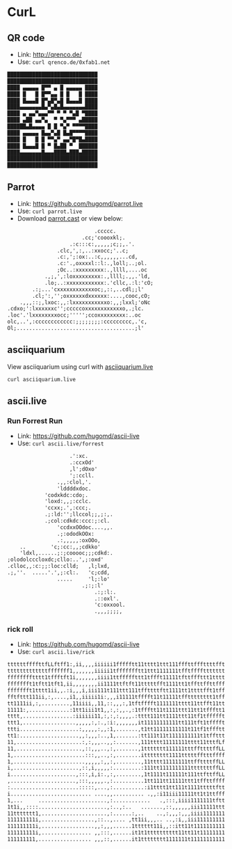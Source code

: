 # CurL

## QR code

- Link: http://qrenco.de/
- Use: ```curl qrenco.de/0xfab1.net```

```txt
█████████████████████████████
█████████████████████████████
████ ▄▄▄▄▄ █▀▀ ▄ █ ▄▄▄▄▄ ████
████ █   █ █▀▀▄▄ █ █   █ ████
████ █▄▄▄█ █▀▄█▀▄█ █▄▄▄█ ████
████▄▄▄▄▄▄▄█▄▀▄█▄█▄▄▄▄▄▄▄████
████ ▄ ▄▄▀▄▄▄▀▀ ▀ ▀ ▀▄█ ▀████
████ ▄██ ▄▄▀▄  ▀ ▀▄▀▀▀ ▄█████
██████▄█▄▄▄▄ █ █ ▀▄▀ ▀▀▀▀████
████ ▄▄▄▄▄ █▄▄▀▄█ █▄█▀▀▀▀████
████ █   █ █ ▀▀▄▀ ▄▄▀█▀█▄████
████ █▄▄▄█ █ ▀ █▄██ ▀  ██████
████▄▄▄▄▄▄▄█▄▄▄████▄███▄█████
█████████████████████████████
█████████████████████████████
```

## Parrot

- Link: https://github.com/hugomd/parrot.live
- Use: ```curl parrot.live```
- Download [parrot.cast](_parrot.cast) or view below:

<script id="asciicast-8" src="https://asciinema.org/a/239367.js" async></script>

```txt
                            .ccccc.
                        .cc;'coooxkl;.
                    .:c:::c:,,,,,;c;;,.'.
                .clc,',:,..:xxocc;'..c;
                .c:,';:ox:..:c,,,,,,...cd,
                .c:'.,oxxxxl::l:.,loll;..;ol.
                ;Oc..:xxxxxxxxx:.,llll,....oc
            .,;,',:loxxxxxxxxx:.,llll;.,,.'ld,
            .lo;..:xxxxxxxxxxxx:.'cllc,.:l:'cO;
        .:;...'cxxxxxxxxxxxxoc;,::,..cdl;;l'
        .cl;':,'';oxxxxxxdxxxxxx:....,cooc,cO;
    .,,,::;,lxoc:,,:lxxxxxxxxxxxo:,,;lxxl;'oNc
.cdxo;':lxxxxxxc'';cccccoxxxxxxxxxxxxo,.;lc.
.loc'.'lxxxxxxxxocc;''''';ccoxxxxxxxxx:..oc
olc,..',:cccccccccccc:;;;;;;;;:ccccccccc,.'c,
Ol;......................................;l'
```

## asciiquarium

View asciiquarium using curl with [asciiquarium.live](https://github.com/kilimnik/asciiquarium.live)

``` sh
curl asciiquarium.live
```

## ascii.live

### Run Forrest Run

- Link: <https://github.com/hugomd/ascii-live>
- Use: ```curl ascii.live/forrest```

```txt
                    .':xc.
                    .:ccxOd'
                    ,l';dOxo'
                    ';:ccll.
                .,,:clol,'.
                'lddddxdoc.
            'codxkdc:cdo;.
            'loxd:,,;:cclc.
            'ccxx;.',:ccc;.
            .;:ld:'';llccol;;,;:,.
            .;col:cdkdc:ccc:;:cl.
                'ccdxxOOdoc....,,.
                .;:ododkOOx:
                .:,,,,,:oxOOo,
    ..        'c;:cc:,,;cdkko'
    'ldxl,......;:;cooooc;;;cdkd:.
;olodolcccloxdc;cllo:..',;:oxd'
.clloc,,:c:;;:loc:clld;   ,l;lxd,
.;,''.  .....'.',;:cl:.   'c;cdd,
                .....     'l;:lo'
                        .;:;:l'
                            .:;:l:.
                            .::oxl'.
                            'c:oxxool.
                            .,,,;;;;,
```

### rick roll

- Link: <https://github.com/hugomd/ascii-live>
- Use: ```curl ascii.live/rick```

```txt
ttttttffffttfLLftff1:,ii,,,,iiiiii1ffffftt11tttt1ttt111fffttfffttttfft
tttttttttttttfffffff1,,,,,,,iiiii1tffffffftt1ttt1111111tfftffffttttttt
fffffffftttt1tffftft1i,,,,,,,iiii1ttfffffttt1tffft11111tfttfffttt1tttt
ffffffft1tftt1tft1,ii,,,,,,,,ii1111ttftft11tttttfft1111tt1tffttffttfff
ffffffft1tttt1ii,,.:i,,,i,iii111t111ttt111tffttttftt1111tt1ttttfft1tff
fftfttt111ii,:,....,i1,,iiiii1i:,,,i11111tfffft11t11111tfftttttttt1tff
tt1111ii,:,.........,11iiii,,11,::,,,:,1tftfffft1111111tttt11ttfft11tt
11111:,.............:1tt1iii1t1,,:,:,,.,:1tffftt11t1111ttt11tt1tffftt1
tttt,................:iiiiii11,:,:,:,,,,.:tttt111tt1111ttt11tf1tffffft
ttt1,.................,,,,,:,:.,:i:,,,,,,,it11111111111tt111tft1tfffft
ttti...................:,,,,,:,,:1,.......,t1tt11111111111t11tf1tffftt
tt1:...................,,:,,,:..,1,.......:tt111t11t1111111111t1tffttt
11,.....................:,:,,,..,,:.......,111tttt11111111tttt11tttfLf
11,.....................,::,,,..,:,.......,1ttttttt111111tttffttttffLL
1,.......................:::,,..,:,........itttttttt1111tttttfftttffff
1,.......................,,,,,:,,:,........,11tttt11111111ttffttttffLL
i,.....................,::,i,,,,,:.........:111tt1111111111tttttttffLL
i.....................,:::,i,i:.,:,........,1t1111t111111t111ttfttffLL
,.....................,:::,,,,,.,:..........1tt111tt11111ttt1tffttffff
:......................:::::,...,:..........:i1tttt1tt111t1111tttttftt
i.......................... ....,,.......... .,,:i11iii11111tt1t1ttfff
1,...     ......................,:............   .,:::,iiii1111111tftt
1t1i,,::::......................,:..,:..   .......,::,,,,,,iii11111ttt
11ttttttt1,.....................,:......:,..    ..,:,,,:,,,iiii1111111
111111111i,.................,::..,.... ,tt1ii,,,.. ..,:i,,iii111111111
111111111i,.................,,:,,,......1tttttt11i,,::itt11t1111111111
111111111i,................ ,,:::,......it1t1tttttttttt11tt11t11111111
111111111,................. ,,,::,......it1tttttttt1111111t11111111111
```
